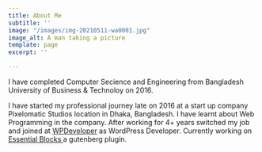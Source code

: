 ```yaml
---
title: About Me
subtitle: ''
image: "/images/img-20210511-wa0001.jpg"
image_alt: A man taking a picture
template: page
excerpt: ''

---
```

I have completed Computer Secience and Engineering from Bangladesh University of Business & Technoloy on 2016. 

  
I have started my professional journey late on 2016 at a start up company Pixelomatic Studios location in Dhaka, Bangladesh. I have learnt about Web Programming in the company. After working for 4+ years switched my job and joined at [WPDeveloper](https://wpdeveloper.net/) as WordPress Developer. Currently working on [Essential Blocks ](https://essential-blocks.com/)a gutenberg plugin. 